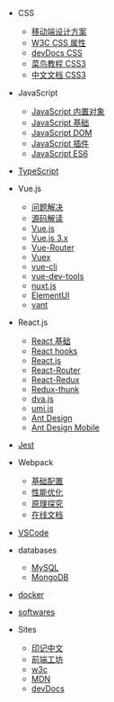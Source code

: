 - CSS
  - [移动端设计方案](/css/README)
  - [W3C CSS 属性](https://www.w3school.com.cn/css/index.asp)
  - [devDocs CSS](https://devdocs.io/css/)
  - [菜鸟教程 CSS3](https://www.runoob.com/css/css-intro.html)
  - [中文文档 CSS3](http://caibaojian.com/css3/)

- JavaScript
  - [JavaScript 内置对象](/js/objects/README)
  - [JavaScript 基础](https://www.yuque.com/liaohui5/js-base)
  - [JavaScript DOM](https://www.yuque.com/liaohui5/js-dom)
  - [JavaScript 插件](/js/plugins/README)
  - [JavaScript ES6](https://es6.ruanyifeng.com/)

- [TypeScript](/ts/README)

- Vue.js

  - [问题解决](/vue/README)
  - [源码解读](/vue/source/prepare)
  - [Vue.js](https://cn.vuejs.org/v2/guide/index.html)
  - [Vue.js 3.x](https://v3.cn.vuejs.org/guide/introduction.html)
  - [Vue-Router](https://router.vuejs.org/zh/installation.html)
  - [Vuex](https://vut1ex.vuejs.org/zh/installation.html)
  - [vue-cli](https://cli.vuejs.org/zh/guide/installation.html)
  - [vue-dev-tools](https://github.com/vuejs/vue-devtools)
  - [nuxt.js](https://www.nuxtjs.cn/guide/installation)
  - [ElementUI](https://element.eleme.cn/#/zh-CN/component/installation)
  - [vant](https://youzan.github.io/vant/#/zh-CN/quickstart)

- React.js

  - [React 基础](/react/base/jsx)
  - [React hooks](/react/hooks/why-react-hooks)
  - [React.js](https://reactjs.bootcss.com/docs/getting-started.html)
  - [React-Router](https://reactrouter.com/web/guides/quick-start)
  - [React-Redux](http://cn.redux.js.org/docs/react-redux/)
  - [Redux-thunk](https://github.com/reduxjs/redux-thunk)
  - [dva.js](https://dvajs.com/guide/)
  - [umi.js](https://umijs.org/zh-CN/docs)
  - [Ant Design](https://ant.design/components/overview-cn/)
  - [Ant Design Mobile](https://mobile.ant.design/docs/react/introduce-cn)

- [Jest](/jest/1.install)

- Webpack

  - [基础配置](/webpack/base/base-run)
  - [性能优化](/webpack/optimize/README)
  - [原理探究](/webpack/source/README)
  - [在线文档](https://webpack.docschina.org/concepts/)

- [VSCode](/vscode/install)

- databases

  - [MySQL](/db/mysql/README.md)
  - [MongoDB](/db/mongo/README.md)

- [docker](/docker/1_install_env)

- [softwares](/softwares/README.md)

- Sites
  - [印记中文](https://docschina.org/)
  - [前端工坊](https://www.javascript.fun/)
  - [w3c](https://www.w3school.com.cn/index.html)
  - [MDN](https://developer.mozilla.org/zh-CN/)
  - [devDocs](https://devdocs.io/)
